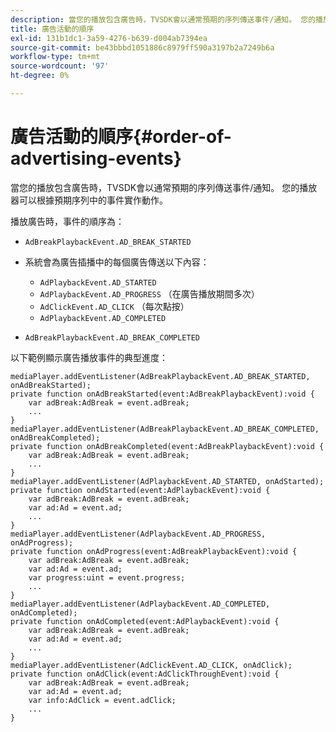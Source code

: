 ```yaml
---
description: 當您的播放包含廣告時，TVSDK會以通常預期的序列傳送事件/通知。 您的播放器可以根據預期序列中的事件實作動作。
title: 廣告活動的順序
exl-id: 131b1dc1-3a59-4276-b639-d004ab7394ea
source-git-commit: be43bbbd1051886c8979ff590a3197b2a7249b6a
workflow-type: tm+mt
source-wordcount: '97'
ht-degree: 0%

---
```


# 廣告活動的順序{#order-of-advertising-events}

當您的播放包含廣告時，TVSDK會以通常預期的序列傳送事件/通知。 您的播放器可以根據預期序列中的事件實作動作。

<!--<a id="section_69E3CCBC57BB48399799876E83908348"></a>-->

播放廣告時，事件的順序為：

* `AdBreakPlaybackEvent.AD_BREAK_STARTED`
* 系統會為廣告插播中的每個廣告傳送以下內容：

   * `AdPlaybackEvent.AD_STARTED`
   * `AdPlaybackEvent.AD_PROGRESS` （在廣告播放期間多次）
   * `AdClickEvent.AD_CLICK` （每次點按）
   * `AdPlaybackEvent.AD_COMPLETED`

* `AdBreakPlaybackEvent.AD_BREAK_COMPLETED`

以下範例顯示廣告播放事件的典型進度：

```
mediaPlayer.addEventListener(AdBreakPlaybackEvent.AD_BREAK_STARTED, onAdBreakStarted); 
private function onAdBreakStarted(event:AdBreakPlaybackEvent):void { 
    var adBreak:AdBreak = event.adBreak; 
    ... 
} 
mediaPlayer.addEventListener(AdBreakPlaybackEvent.AD_BREAK_COMPLETED, onAdBreakCompleted); 
private function onAdBreakCompleted(event:AdBreakPlaybackEvent):void { 
    var adBreak:AdBreak = event.adBreak; 
    ... 
} 
mediaPlayer.addEventListener(AdPlaybackEvent.AD_STARTED, onAdStarted); 
private function onAdStarted(event:AdPlaybackEvent):void { 
    var adBreak:AdBreak = event.adBreak; 
    var ad:Ad = event.ad; 
    ... 
} 
mediaPlayer.addEventListener(AdPlaybackEvent.AD_PROGRESS, onAdProgress); 
private function onAdProgress(event:AdBreakPlaybackEvent):void { 
    var adBreak:AdBreak = event.adBreak; 
    var ad:Ad = event.ad;  
    var progress:uint = event.progress; 
    ... 
} 
mediaPlayer.addEventListener(AdPlaybackEvent.AD_COMPLETED, onAdCompleted); 
private function onAdCompleted(event:AdPlaybackEvent):void { 
    var adBreak:AdBreak = event.adBreak; 
    var ad:Ad = event.ad; 
    ... 
} 
mediaPlayer.addEventListener(AdClickEvent.AD_CLICK, onAdClick); 
private function onAdClick(event:AdClickThroughEvent):void { 
    var adBreak:AdBreak = event.adBreak; 
    var ad:Ad = event.ad; 
    var info:AdClick = event.adClick; 
    ... 
} 
```
